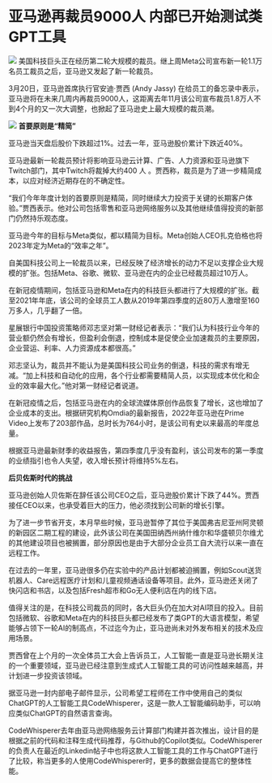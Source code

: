 # 亚马逊再裁员9000人 内部已开始测试类GPT工具

![](https://inews.gtimg.com/om_bt/OSTK5xC-U58TQo0yfAVu_nG4VlCuNWzv6a6PCT_N1mbCIAA/1000)
美国科技巨头正在经历第二轮大规模的裁员。继上周Meta公司宣布新一轮1.1万名员工裁员之后，亚马逊又发起了新一轮裁员。

3月20日，亚马逊首席执行官安迪·贾西 (Andy Jassy)
在给员工的备忘录中表示，亚马逊将在未来几周内再裁员9000人，这距离去年11月该公司宣布裁员1.8万人不到4个月的又一次大调整，也掀起了亚马逊史上最大规模的裁员潮。

![](https://inews.gtimg.com/om_bt/OuLqCnAVEKiOjNiTQSdpOdxSy5EAMYoUSCsL2KQvXuhfQAA/1000)
**首要原则是“精简”**

亚马逊当天盘后股价下跌超过1%。过去一年，亚马逊股价累计下跌近40%。

亚马逊最新一轮裁员预计将影响亚马逊云计算、广告、人力资源和亚马逊旗下Twitch部门，其中Twitch将裁掉大约400 人
。贾西称，裁员是为了进一步精简成本，以应对经济近期存在的不确定性。

“我们今年年度计划的首要原则是精简，同时继续大力投资于关键的长期客户体验。”贾西表示。他对公司包括零售和亚马逊网络服务以及其他继续值得投资的新部门仍然持乐观态度。

亚马逊今年的目标与Meta类似，都以精简为目标。Meta创始人CEO扎克伯格也将2023年定为Meta的“效率之年”。

自美国科技公司上一轮裁员以来，已经反映了经济增长的动力不足以支撑企业大规模的扩张。包括Meta、谷歌、微软、亚马逊在内的企业已经裁员超过10万人。

在新冠疫情期间，包括亚马逊和Meta在内的科技巨头都进行了大规模的扩张。截至2021年年底，该公司的全球员工人数从2019年第四季度的近80万人激增至160万多人，几乎翻了一倍。

星展银行中国投资策略师邓志坚对第一财经记者表示：“我们认为科技行业今年的营业额仍然会有增长，但盈利会倒退，控制成本是促使企业加速裁员的主要原因，企业营运、利率、人力资源成本都很高。”

邓志坚认为，裁员并不能认为是美国科技公司业务的倒退，科技的需求有增无减。“加上科技和自动化的应用，各个行业都需要精简人员，以实现成本优化和企业的效率最大化。”他对第一财经记者说道。

在新冠疫情之后，包括亚马逊在内的全球流媒体原创作品恢复了增长，这也增加了企业成本的支出。根据研究机构Omdia的最新报告，2022年亚马逊在Prime
Video上发布了203部作品，总时长为764小时，是该公司有史以来最高的年度总量。

根据亚马逊最新财季的收益报告，第四季度几乎没有盈利，该公司发布的第一季度的业绩指引也令人失望，收入增长预计将维持5%左右。

**后贝佐斯时代的挑战**

亚马逊创始人贝佐斯在辞任该公司CEO之后，亚马逊股价累计下跌了44%。贾西接任CEO以来，也承受着巨大的压力，他必须找到公司新的增长引擎。

为了进一步节省开支，本月早些时候，亚马逊暂停了其位于美国弗吉尼亚州阿灵顿的新园区二期工程的建设，此外该公司在美国田纳西州纳什维尔和华盛顿贝尔维尤的其他建设项目也被搁置，部分原因也是由于大部分企业员工自大流行以来一直在远程工作。

在过去的一年里，亚马逊很多仍在实验中的产品计划都被迫搁置，例如Scout送货机器人、Care远程医疗计划和儿童视频通话设备等项目。此外，亚马逊还关闭了快闪店和书店，以及包括Fresh超市和Go无人便利店在内的线下店。

值得关注的是，在科技公司裁员的同时，各大巨头仍在加大对AI项目的投入。目前包括微软、谷歌和Meta在内的科技巨头都已经发布了类GPT的大语言模型，希望能够占领下一轮AI的制高点，不过迄今为止，亚马逊尚未对外发布相关的技术及应用场景。

贾西曾在上个月的一次全体员工大会上告诉员工，人工智能一直是亚马逊长期关注的一个重要领域，亚马逊已经注意到生成式人工智能工具的可访问性越来越高，并计划进一步投资该领域。

据亚马逊一封内部电子邮件显示，公司希望工程师在工作中使用自己的类似ChatGPT的人工智能工具CodeWhisperer，这是一款人工智能编码助手，可以响应类似ChatGPT的自然语言查询。

CodeWhisperer去年由亚马逊网络服务云计算部门构建并首次推出，设计目的是根据之前的代码和注释生成代码推荐，与Github的Copilot类似。CodeWhisperer的负责人在最近的Linkedin帖子中也将这款人工智能工具的工作与ChatGPT进行了比较，称当更多的人使用CodeWhisperer时，更多的数据会提高它的整体性能。

